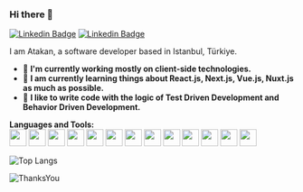 ### Hi there 👋
[![Linkedin Badge](https://img.shields.io/badge/-atakantekoglu-blue?style=flat-square&logo=Linkedin&logoColor=white&link=https://www.linkedin.com/in/atakantekoglu/)](https://www.linkedin.com/in/atakantekoglu)  [![Linkedin Badge](https://img.shields.io/badge/-teko8080-1DA1F2?style=flat-square&logo=twitter&logoColor=white&link=https://twitter.com/teko8080)](https://twitter.com/teko8080)



I am Atakan, a software developer based in Istanbul, Türkiye.
- 🔭 **I'm currently working mostly on client-side technologies.**
- 🌱 **I am currently learning things about React.js, Next.js, Vue.js, Nuxt.js as much as possible.**
- 🧪 **I like to write code with the logic of Test Driven Development and Behavior Driven Development.**

**Languages and Tools:**  
<img height="30" src="https://img.shields.io/badge/Vue.js-35495E?style=for-the-badge&logo=vuedotjs&logoColor=4FC08D"> <img height="30" src="https://img.shields.io/badge/nuxt.js-00C58E?style=for-the-badge&logo=nuxtdotjs&logoColor=white"> <img height="30" src="https://img.shields.io/badge/vuex-33475C?style=for-the-badge"> <img height="30" src="https://img.shields.io/badge/Vuetify-1867C0?style=for-the-badge&logo=vuetify&logoColor=white"> <img height="30" src="https://img.shields.io/badge/React.js-35495E?style=for-the-badge&logo=react&logoColor=#6292de"> <img height="30" src="https://img.shields.io/badge/Next.js-35495E?style=for-the-badge&logo=next.js&logoColor=#6292de"> <img height="30" src="https://img.shields.io/badge/CSS3-1572B6?style=for-the-badge&logo=css3&logoColor=white"> <img height="30" src="https://img.shields.io/badge/Cucumber-23D96C?style=for-the-badge&logo=cucumber&logoColor=000000"> <img height="30" src="https://img.shields.io/badge/Puppeteer-40B5A4?style=for-the-badge&logo=Puppeteer&logoColor=white"> <img height="30" src="https://img.shields.io/badge/eslint-3A33D1?style=for-the-badge&logo=eslint&logoColor=white"> <img height="30" src="https://img.shields.io/badge/WebStorm-000000?style=for-the-badge&logo=WebStorm&logoColor=white"> <img height="30" src="https://img.shields.io/badge/Visual_Studio_Code-0078D4?style=for-the-badge&logo=visual%20studio%20code&logoColor=white">  <img height="30" src="https://img.shields.io/badge/Git-F05032?style=for-the-badge&logo=git&logoColor=ffffff">


 ![Top Langs](https://github-readme-stats.vercel.app/api/top-langs/?username=atakanteko&layout=compact)



![ThanksYou](https://img.shields.io/badge/🙏Thank_You_For_Spending_a_Moment_On_My_Profile,_Happy_Coding,_All_The_Very_Best-dodgerred.svg?style=for-the-badge)
